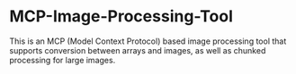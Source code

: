 # MCP-Image-Processing-Tool
This is an MCP (Model Context Protocol) based image processing tool that supports conversion between arrays and images, as well as chunked processing for large images.
